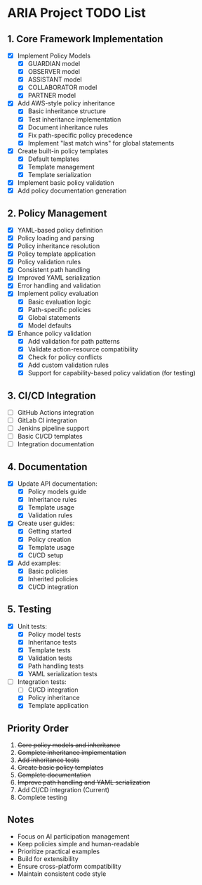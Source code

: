 # ARIA Project TODO List

## 1. Core Framework Implementation
- [x] Implement Policy Models
  * [x] GUARDIAN model
  * [x] OBSERVER model
  * [x] ASSISTANT model
  * [x] COLLABORATOR model
  * [x] PARTNER model
- [x] Add AWS-style policy inheritance
  * [x] Basic inheritance structure
  * [x] Test inheritance implementation
  * [x] Document inheritance rules
  * [x] Fix path-specific policy precedence
  * [x] Implement "last match wins" for global statements
- [x] Create built-in policy templates
  * [x] Default templates
  * [x] Template management
  * [x] Template serialization
- [x] Implement basic policy validation
- [x] Add policy documentation generation

## 2. Policy Management
- [x] YAML-based policy definition
- [x] Policy loading and parsing
- [x] Policy inheritance resolution
- [x] Policy template application
- [x] Policy validation rules
- [x] Consistent path handling
- [x] Improved YAML serialization
- [x] Error handling and validation
- [x] Implement policy evaluation
  * [x] Basic evaluation logic
  * [x] Path-specific policies
  * [x] Global statements
  * [x] Model defaults
- [x] Enhance policy validation
  * [x] Add validation for path patterns
  * [x] Validate action-resource compatibility
  * [x] Check for policy conflicts
  * [x] Add custom validation rules
  * [x] Support for capability-based policy validation (for testing)

## 3. CI/CD Integration
- [ ] GitHub Actions integration
- [ ] GitLab CI integration
- [ ] Jenkins pipeline support
- [ ] Basic CI/CD templates
- [ ] Integration documentation

## 4. Documentation
- [x] Update API documentation:
  * [x] Policy models guide
  * [x] Inheritance rules
  * [x] Template usage
  * [x] Validation rules
- [x] Create user guides:
  * [x] Getting started
  * [x] Policy creation
  * [x] Template usage
  * [x] CI/CD setup
- [x] Add examples:
  * [x] Basic policies
  * [x] Inherited policies
  * [x] CI/CD integration

## 5. Testing
- [x] Unit tests:
  * [x] Policy model tests
  * [x] Inheritance tests
  * [x] Template tests
  * [x] Validation tests
  * [x] Path handling tests
  * [x] YAML serialization tests
- [ ] Integration tests:
  * [ ] CI/CD integration
  * [x] Policy inheritance
  * [x] Template application

## Priority Order
1. ~~Core policy models and inheritance~~ 
2. ~~Complete inheritance implementation~~
3. ~~Add inheritance tests~~
4. ~~Create basic policy templates~~
5. ~~Complete documentation~~
6. ~~Improve path handling and YAML serialization~~
7. Add CI/CD integration (Current)
8. Complete testing

## Notes
- Focus on AI participation management
- Keep policies simple and human-readable
- Prioritize practical examples
- Build for extensibility
- Ensure cross-platform compatibility
- Maintain consistent code style